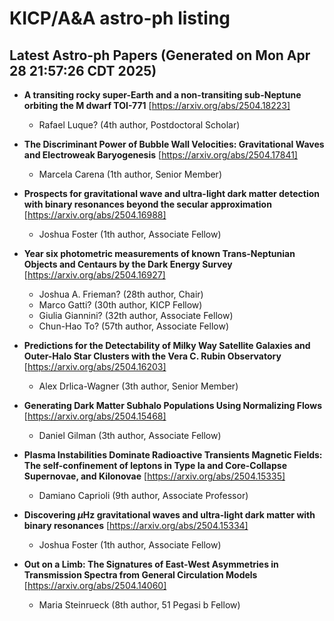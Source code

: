 # KICP/A&A astro-ph listing

## Latest Astro-ph Papers (Generated on Mon Apr 28 21:57:26 CDT 2025)

- **A transiting rocky super-Earth and a non-transiting sub-Neptune orbiting the M dwarf TOI-771**
[https://arxiv.org/abs/2504.18223]
  + Rafael Luque? (4th author, Postdoctoral Scholar)

- **The Discriminant Power of Bubble Wall Velocities: Gravitational Waves and Electroweak Baryogenesis**
[https://arxiv.org/abs/2504.17841]
  + Marcela Carena (1th author, Senior Member)

- **Prospects for gravitational wave and ultra-light dark matter detection with binary resonances beyond the secular approximation**
[https://arxiv.org/abs/2504.16988]
  + Joshua Foster (1th author, Associate Fellow)

- **Year six photometric measurements of known Trans-Neptunian Objects and Centaurs by the Dark Energy Survey**
[https://arxiv.org/abs/2504.16927]
  + Joshua A. Frieman? (28th author, Chair)
  + Marco Gatti? (30th author, KICP Fellow)
  + Giulia Giannini? (32th author, Associate Fellow)
  + Chun-Hao To? (57th author, Associate Fellow)

- **Predictions for the Detectability of Milky Way Satellite Galaxies and Outer-Halo Star Clusters with the Vera C. Rubin Observatory**
[https://arxiv.org/abs/2504.16203]
  + Alex Drlica-Wagner (3th author, Senior Member)

- **Generating Dark Matter Subhalo Populations Using Normalizing Flows**
[https://arxiv.org/abs/2504.15468]
  + Daniel Gilman (3th author, Associate Fellow)

- **Plasma Instabilities Dominate Radioactive Transients Magnetic Fields: The self-confinement of leptons in Type Ia and Core-Collapse Supernovae, and Kilonovae**
[https://arxiv.org/abs/2504.15335]
  + Damiano Caprioli (9th author, Associate Professor)

- **Discovering $μ$Hz gravitational waves and ultra-light dark matter with binary resonances**
[https://arxiv.org/abs/2504.15334]
  + Joshua Foster (1th author, Associate Fellow)

- **Out on a Limb: The Signatures of East-West Asymmetries in Transmission Spectra from General Circulation Models**
[https://arxiv.org/abs/2504.14060]
  + Maria Steinrueck (8th author, 51 Pegasi b Fellow)

